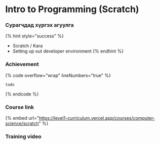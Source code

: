 # Intro to Programming (Scratch)

### Сурагчдад хүргэх агуулга

{% hint style="success" %}
* Scratch / Kara
* Setting up out developer environment
{% endhint %}

### Achievement

{% code overflow="wrap" lineNumbers="true" %}
```
todo
```
{% endcode %}

### Course link

{% embed url="https://level1-curriculum.vercel.app/courses/computer-science/scratch" %}

### Training video
